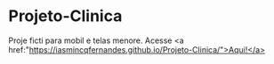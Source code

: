 # Projeto-Clinica

Proje ficti para mobil e telas menore.
Acesse <a href:"https://iasmincqfernandes.github.io/Projeto-Clinica/">Aqui!</a>
